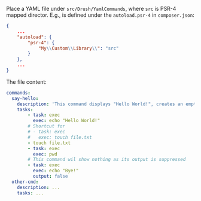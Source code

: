Place a YAML file under `src/Drush/YamlCommands`, where `src` is PSR-4 mapped director. E.g., is defined under the `autoload.psr-4` in `composer.json`:

```json
{
    ...
    "autoload": {
        "psr-4": {
            "My\\Custom\\Library\\": "src"
        }
    },
    ...
}
```

The file content:

```yaml
commands:
  say-hello:
    description: 'This command displays "Hello World!", creates an empty file "file.txt" and displays the current directory'
    tasks:
        - task: exec
          exec: echo "Hello World!"
        # Shortcut for
        # - task: exec
        #   exec: touch file.txt
        - touch file.txt
        - task: exec
          exec: pwd
        # This command wil show nothing as its output is suppressed
        - task: exec
          exec: echo "Bye!"
          output: false
  other-cmd:
    description: ...
    tasks: ...
```
